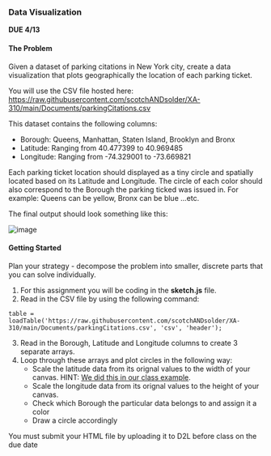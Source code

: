 ### Data Visualization
**DUE 4/13**

#### The Problem

Given a dataset of parking citations in New York city, create a data visualization that plots geographically the location of each parking ticket.

You will use the CSV file hosted here: https://raw.githubusercontent.com/scotchANDsolder/XA-310/main/Documents/parkingCitations.csv

This dataset contains the following columns:
- Borough: Queens, Manhattan, Staten Island, Brooklyn and Bronx
- Latitude: Ranging from 40.477399 to 40.969485
- Longitude: Ranging from -74.329001 to -73.669821

Each parking ticket location should displayed as a tiny circle and spatially located based on its Latitude and Longitude. The circle of each color should also correspond to the Borough the parking ticked was issued in. For example: Queens can be yellow, Bronx can be blue ...etc.

The final output should look something like this:

![image](https://user-images.githubusercontent.com/70717743/161852969-2c13d971-503c-4b69-abdf-a7d897c9f0d7.png)



#### Getting Started
Plan your strategy - decompose the problem into smaller, discrete parts that you can solve individually.

1. For this assignment you will be coding in the **sketch.js** file.
2. Read in the  CSV file by using the following command:
```
table = loadTable('https://raw.githubusercontent.com/scotchANDsolder/XA-310/main/Documents/parkingCitations.csv', 'csv', 'header');
```
3. Read in the Borough, Latitude and Longitude columns to create 3 separate arrays. 
4. Loop through these arrays and plot circles in the following way:
   - Scale the latitude data from its orignal values to the width of your canvas. HINT: [We did this in our class example](Documents/dataviz.md#another-example).
   - Scale the longitude data from its orignal values to the height of your canvas.
   - Check which Borough the particular data belongs to and assign it a color
   - Draw a circle accordingly  
  
You must submit your HTML file by uploading it to D2L before class on the due date
